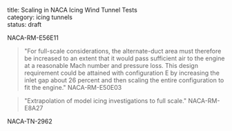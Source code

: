 title: Scaling in NACA Icing Wind Tunnel Tests  
category: icing tunnels  
status: draft  



NACA-RM-E56E11  

>"For full-scale considerations, the alternate-duct
area must therefore be increased to an extent that it would pass
sufficient air to the engine at a reasonable Mach number and pressure loss. 
This design requirement could be attained with configuration E by 
increasing the inlet gap about 26 percent and then
scaling the entire configuration to fit the engine." NACA-RM-E50E03

>"Extrapolation of model icing investigations to full scale." NACA-RM-E8A27

NACA-TN-2962
